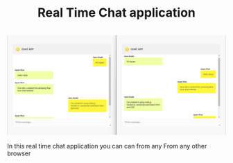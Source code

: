 <h1 align="center"> Real Time Chat application</h1>

<pre>
<!--<img src="https://ibb.co/Db3d7Hr" width="1000"> -->
<img src="/public/img.png" alt="Alt text" title="Optional title">
</pre>

In this real time chat application you can can from any 
From any other browser
